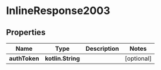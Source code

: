 
# InlineResponse2003

## Properties
Name | Type | Description | Notes
------------ | ------------- | ------------- | -------------
**authToken** | **kotlin.String** |  |  [optional]



